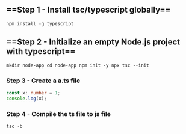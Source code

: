 ## ==Step 1 - Install tsc/typescript globally==

`npm install -g typescript`

## **==Step 2 - Initialize an empty Node.js project with typescript==**

`mkdir node-app
cd node-app
npm init -y
npx tsc --init`

### Step 3 - Create a a.ts file

```typescript
const x: number = 1;
console.log(x);
```

### Step 4 - Compile the ts file to js file

```typescript
tsc -b
```


